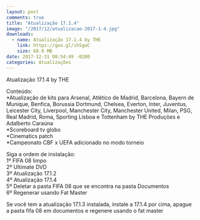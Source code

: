 ```yaml
---
layout: post
comments: true
title: "Atualização 17.1.4"
image: "/2017/12/atualizacao-2017-1-4.jpg"
downloads:
  - name: Atualização 17.1.4 by THE
    link: https://goo.gl/ihSgoC
    size: 68.9 MB
date: 2017-12-31 08:54:49 -0200
categories: Atualizações
---
```


Atualização 17.1.4 by THE

Conteúdo:  
\*Atualização de kits para Arsenal, Atlético de Madrid, Barcelona, Bayern de Munique, Benfica, Borussia Dortmund, Chelsea, Everton, Inter, Juventus, Leicester City, Liverpool, Manchester City, Manchester United, Milan, PSG, Real Madrid, Roma, Sporting Lisboa e Tottenham by THE Produções e Adalberto Caraúna  
\*Scoreboard tv globo  
\*Cinematics patch  
\*Campeonato CBF x UEFA adicionado no modo torneio  

Siga a ordem de instalação:  
1º FIFA 08 limpo  
2º Ultimate DVD  
3º Atualização 17.1.2  
4º Atualização 17.1.4  
5º Deletar a pasta FIFA 08 que se encontra na pasta Documentos  
6º Regenerar usando Fat Master  

Se você tem a atualização 17.1.3 instalada, instale a 17.1.4 por cima, apague a pasta fifa 08 em documentos e regenere usando o fat master  